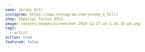 ```yaml
---
name: Jeremy Hill
instagram: https://www.instagram.com/jeremy_x_hill/
shop: Imperial Tattoo DTLV
image: /assets/images/screenshot-2024-12-27-at-1.34.35-pm.png
tags:
  - artist
active: true
featured: false
---
```

